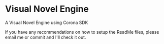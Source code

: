 Visual Novel Engine
===================

A Visual Novel Engine using Corona SDK

If you have any recommendations on how to setup the ReadMe files, please email me or commit and I'll check it out.